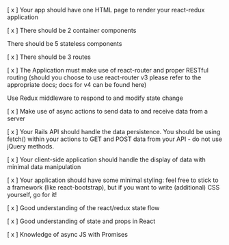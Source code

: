 [ x ] Your app should have one HTML page to render your react-redux application

[ x ] There should be 2 container components

There should be 5 stateless components

[ x ] There should be 3 routes

[ x ] The Application must make use of react-router and proper RESTful routing (should you choose to use react-router v3 please refer to the appropriate docs; docs for v4 can be found here)

Use Redux middleware to respond to and modify state change

[ x ] Make use of async actions to send data to and receive data from a server

[ x ] Your Rails API should handle the data persistence. You should be using fetch() within your actions to GET and POST data from your API - do not use jQuery methods.

[ x ] Your client-side application should handle the display of data with minimal data manipulation

[ x ] Your application should have some minimal styling: feel free to stick to a framework (like react-bootstrap), but if you want to write (additional) CSS yourself, go for it!

[ x ] Good understanding of the react/redux state flow

[ x ] Good understanding of state and props in React

[ x ] Knowledge of async JS with Promises 
